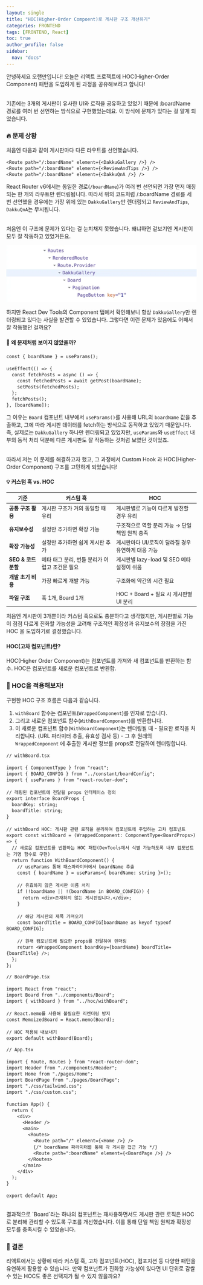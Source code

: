 ```yaml
---
layout: single
title: "HOC(Higher-Order Compoent)로 게시판 구조 개선하기"
categories: FRONTEND
tags: [FRONTEND, React]
toc: true
author_profile: false
sidebar:
  nav: "docs"
---
```


안녕하세요 오랜만입니다!
오늘은 리액트 프로젝트에 HOC(Higher-Order Component) 패턴을 도입하게 된 과정을 공유해보려고 합니다!

<br>
기존에는 3개의 게시판이 유사한 UI와 로직을 공유하고 있었기 때문에 :boardName 경로를 여러 번 선언하는 방식으로 구현했었는데요. 이 방식에 문제가 있다는 걸 알게 되었습니다.

### 🔥 문제 상황

처음엔 다음과 같이 게시판마다 다른 라우트를 선언했습니다.

```tsx
<Route path="/:boardName" element={<DakkuGallery />} />
<Route path="/:boardName" element={<ReviewAndTips />} />
<Route path="/:boardName" element={<DakkuQnA />} />
```

React Router v6에서는 동일한 경로(`/boardName`)가 여러 번 선언되면 가장 먼저 매칭되는 한 개의 라우트만 렌더링됩니다. 따라서 위의 코드처럼 /:boardName 경로를 세 번 선언했을 경우에는 가장 위에 있는 `DakkuGallery`만 렌더링되고 `ReviewAndTips`, `DakkuQnA`는 무시됩니다.

<br>
처음엔 이 구조에 문제가 있다는 걸 눈치채지 못했습니다. 왜냐하면 겉보기엔 게시판이 모두 잘 작동하고 있었거든요.

![라우팅 문제 이미지](/assets/images/react-hoc.png)

하지만 React Dev Tools의 Component 탭에서 확인해보니 항상 `DakkuGallery`만 렌더링되고 있다는 사실을 발견할 수 있었습니다. 그렇다면 이런 문제가 있음에도 어째서 잘 작동했던 걸까요?

#### 🤔 왜 문제처럼 보이지 않았을까?

```tsx
const { boardName } = useParams();

useEffect(() => {
  const fetchPosts = async () => {
    const fetchedPosts = await getPost(boardName);
    setPosts(fetchedPosts);
  };
  fetchPosts();
}, [boardName]);
```

그 이유는 `Board` 컴포넌트 내부에서 `useParams()`를 사용해 URL의 `boardName` 값을 추출하고, 그에 따라 게시판 데이터를 fetch하는 방식으로 동작하고 있었기 때문입니다.
<br>
즉, 실제로는 `DakkuGallery` 하나만 렌더링되고 있었지만, `useParams`와 `useEffect` 내부의 동적 처리 덕분에 다른 게시판도 잘 작동하는 것처럼 보였던 것이었죠.

<br>
따라서 저는 이 문제를 해결하고자 했고, 그 과정에서 Custom Hook 과 HOC(Higher-Order Component) 구조를 고민하게 되었습니다!

#### 💡 커스텀 훅 vs. HOC

| 기준                | 커스텀 훅                                      | HOC                                                 |
| ------------------- | ---------------------------------------------- | --------------------------------------------------- |
| **공통 구조 활용**  | 게시판 구조가 거의 동일할 때 유리              | 게시판별로 기능이 다르게 발전할 경우 유리           |
| **유지보수성**      | 설정만 추가하면 확장 가능                      | 구조적으로 역할 분리 가능 → 단일 책임 원칙 충족     |
| **확장 가능성**     | 설정만 추가하면 쉽게 게시판 추가               | 게시판마다 UI/로직이 달라질 경우 유연하게 대응 가능 |
| **SEO & 코드 분할** | 메타 태그 분리, 번들 분리가 어렵고 조건문 필요 | 게시판별 lazy-load 및 SEO 메타 설정이 쉬움          |
| **개발 초기 비용**  | 가장 빠르게 개발 가능                          | 구조화에 약간의 시간 필요                           |
| **파일 구조**       | 훅 1개, Board 1개                              | HOC + Board + 필요 시 게시판별 UI 분리              |

처음엔 게시판이 3개뿐이라 커스텀 훅으로도 충분하다고 생각했지만, 게시판별로 기능이 점점 다르게 진화할 가능성을 고려해 구조적인 확장성과 유지보수의 장점을 가진 HOC 을 도입하기로 결정했습니다.

#### HOC(고차 컴포넌트)란?

HOC(Higher Order Component)는 컴포넌트를 가져와 새 컴포넌트를 반환하는 함수. HOC은 컴포넌트를 새로운 컴포넌트로 반환함.

### 🔎 HOC을 적용해보자!

구현한 HOC 구조 흐름은 다음과 같습니다.
<br>

1. `withBoard` 함수는 컴포넌트(`WrappedComponent`)를 인자로 받습니다.
2. 그리고 새로운 컴포넌트 함수(`WithBoardComponent`)를 반환합니다.
3. 이 새로운 컴포넌트 함수(`WithBoardComponent`)는 렌더링될 때 - 필요한 로직을 처리합니다. (URL 파라미터 추출, 유효성 검사 등) - 그 후 원래의 `WrappedComponent` 에 추출한 게시판 정보를 props로 전달하여 렌더링합니다.
   <br>

```tsx
// withBoard.tsx

import { ComponentType } from "react";
import { BOARD_CONFIG } from "../constant/boardConfig";
import { useParams } from "react-router-dom";

// 래핑된 컴포넌트에 전달될 props 인터페이스 정의
export interface BoardProps {
  boardKey: string;
  boardTitle: string;
}

// withBoard HOC: 게시판 관련 로직을 분리하여 컴포넌트에 주입하는 고차 컴포넌트
export const withBoard = (WrappedComponent: ComponentType<BoardProps>) => {
  // 새로운 컴포넌트를 반환하는 HOC 패턴(DevTools에서 식별 가능하도록 내부 컴포넌트는 기명 함수로 구현)
  return function WithBoardComponent() {
    // useParams 통해 패스파라미터에서 boardName 추출
    const { boardName } = useParams<{ boardName: string }>();

    // 유효하지 않은 게시판 이름 처리
    if (!boardName || !(boardName in BOARD_CONFIG)) {
      return <div>존재하지 않는 게시판입니다.</div>;
    }

    // 해당 게시판의 제목 가져오기
    const boardTitle = BOARD_CONFIG[boardName as keyof typeof BOARD_CONFIG];

    // 원래 컴포넌트에 필요한 props를 전달하여 렌더링
    return <WrappedComponent boardKey={boardName} boardTitle={boardTitle} />;
  };
};
```

```tsx
// BoardPage.tsx

import React from "react";
import Board from "../components/Board";
import { withBoard } from "../hoc/withBoard";

// React.memo를 사용해 불필요한 리렌더링 방지
const MemoizedBoard = React.memo(Board);

// HOC 적용해 내보내기
export default withBoard(Board);
```

```tsx
// App.tsx

import { Route, Routes } from "react-router-dom";
import Header from "./components/Header";
import Home from "./pages/Home";
import BoardPage from "./pages/BoardPage";
import "./css/tailwind.css";
import "./css/custom.css";

function App() {
  return (
    <div>
      <Header />
      <main>
        <Routes>
          <Route path="/" element={<Home />} />
          {/* boardName 파라미터를 통해 각 게시판 접근 가능 */}
          <Route path=":boardName" element={<BoardPage />} />
        </Routes>
      </main>
    </div>
  );
}

export default App;
```

<br>
결과적으로 `Board`라는 하나의 컴포넌트는 재사용하면서도 게시판 관련 로직은 HOC로 분리해 관리할 수 있도록 구조를 개선했습니다. 이를 통해  단일 책임 원칙과 확장성 모두를 충족시킬 수 있었습니다.

### 🙌 결론

리액트에서는 상황에 따라 커스텀 훅, 고차 컴포넌트(HOC), 컴포지션 등 다양한 패턴을 유연하게 활용할 수 있습니다. 만약 컴포넌트가 진화할 가능성이 있다면 UI 단위로 감쌀 수 있는 HOC도 좋은 선택지가 될 수 있지 않을까요?
